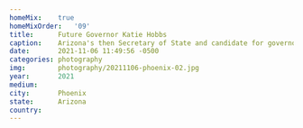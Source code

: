 ```yaml
---
homeMix:	true
homeMixOrder:   '09'
title:  	Future Governor Katie Hobbs
caption:	Arizona's then Secretary of State and candidate for governor, Katie Hobbs, at Phoenix Pride
date:   	2021-11-06 11:49:56 -0500
categories: photography
img:		photography/20211106-phoenix-02.jpg
year:		2021
medium:
city:		Phoenix
state:		Arizona
country:
---
```

